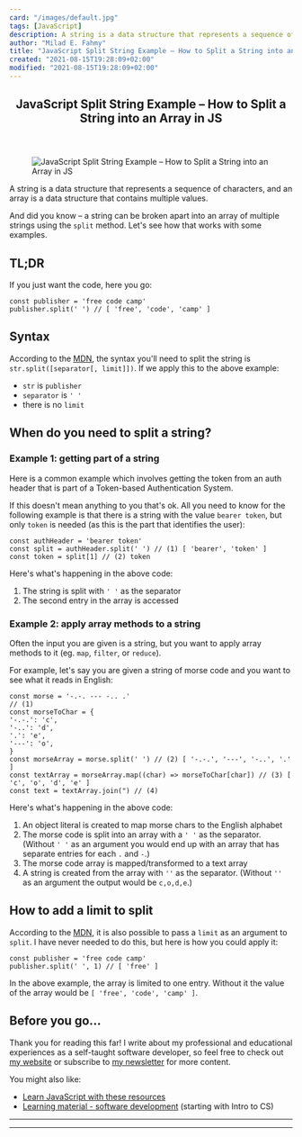 ```yaml
---
card: "/images/default.jpg"
tags: [JavaScript]
description: A string is a data structure that represents a sequence of ch
author: "Milad E. Fahmy"
title: "JavaScript Split String Example – How to Split a String into an Array in JS"
created: "2021-08-15T19:28:09+02:00"
modified: "2021-08-15T19:28:09+02:00"
---
```

<div class="site-wrapper">
<main id="site-main" class="site-main outer">
<div class="inner">
<article class="post-full post tag-javascript tag-arrays ">
<header class="post-full-header">
<h1 class="post-full-title">JavaScript Split String Example – How to Split a String into an Array in JS</h1>
</header>
<figure class="post-full-image">
<picture>
<source media="(max-width: 700px)" sizes="1px" srcset="data:image/gif;base64,R0lGODlhAQABAIAAAAAAAP///yH5BAEAAAAALAAAAAABAAEAAAIBRAA7 1w">
<source media="(min-width: 701px)" sizes="(max-width: 800px) 400px,
(max-width: 1170px) 700px,
1400px" srcset="/news/content/images/size/w300/2020/10/jon-flobrant-rB7-LCa_diU-unsplash.jpg 300w,
/news/content/images/size/w600/2020/10/jon-flobrant-rB7-LCa_diU-unsplash.jpg 600w,
/news/content/images/size/w1000/2020/10/jon-flobrant-rB7-LCa_diU-unsplash.jpg 1000w,
/news/content/images/size/w2000/2020/10/jon-flobrant-rB7-LCa_diU-unsplash.jpg 2000w">
<img onerror="this.style.display='none'" src="/news/content/images/size/w2000/2020/10/jon-flobrant-rB7-LCa_diU-unsplash.jpg" alt="JavaScript Split String Example – How to Split a String into an Array in JS">
</picture>
</figure>
<section class="post-full-content">
<div class="post-content">
<p>A string is a data structure that represents a sequence of characters, and an array is a data structure that contains multiple values. </p>
<p>And did you know – a string can be broken apart into an array of multiple strings using the <code>split</code> method. Let's see how that works with some examples.</p>
<h2 id="tl-dr">TL;DR</h2>
<p>If you just want the code, here you go:</p><pre><code class="language-javascript">const publisher = 'free code camp'
publisher.split(' ') // [ 'free', 'code', 'camp' ]
</code></pre>
<h2 id="syntax">Syntax</h2>
<p>According to the <a href="https://developer.mozilla.org/en-US/docs/Web/JavaScript/Reference/Global_Objects/String/split">MDN</a>, the syntax you'll need to split the string is <code>str.split([separator[, limit]])</code>. If we apply this to the above example:</p>
<ul>
<li><code>str</code> is <code>publisher</code></li>
<li><code>separator</code> is <code>' '</code></li>
<li>there is no <code>limit</code></li>
</ul>
<h2 id="when-do-you-need-to-split-a-string">When do you need to split a string?</h2>
<h3 id="example-1-getting-part-of-a-string">Example 1: getting part of a string</h3>
<p>Here is a common example which involves getting the token from an auth header that is part of a Token-based Authentication System. </p>
<p>If this doesn't mean anything to you that's ok. All you need to know for the following example is that there is a string with the value <code>bearer token</code>, but only <code>token</code> is needed (as this is the part that identifies the user):</p><pre><code class="language-javascript">const authHeader = 'bearer token'
const split = authHeader.split(' ') // (1) [ 'bearer', 'token' ]
const token = split[1] // (2) token</code></pre>
<p>Here's what's happening in the above code:</p>
<ol>
<li>The string is split with <code>' '</code> as the separator</li>
<li>The second entry in the array is accessed</li>
</ol>
<h3 id="example-2-apply-array-methods-to-a-string">Example 2: apply array methods to a string</h3>
<p>Often the input you are given is a string, but you want to apply array methods to it (eg. <code>map</code>, <code>filter</code>, or <code>reduce</code>). </p>
<p>For example, let's say you are given a string of morse code and you want to see what it reads in English:</p><pre><code class="language-javascript">const morse = '-.-. --- -.. .'
// (1)
const morseToChar = {
'-.-.': 'c',
'-..': 'd',
'.': 'e',
'---': 'o',
}
const morseArray = morse.split(' ') // (2) [ '-.-.', '---', '-..', '.' ]
const textArray = morseArray.map((char) =&gt; morseToChar[char]) // (3) [ 'c', 'o', 'd', 'e' ]
const text = textArray.join(") // (4)
</code></pre>
<p>Here's what's happening in the above code:</p>
<ol>
<li>An object literal is created to map morse chars to the English alphabet</li>
<li>The morse code is split into an array with a <code>' '</code> as the separator. (Without <code>' '</code> as an argument you would end up with an array that has separate entries for each <code>.</code> and <code>-</code>.)</li>
<li>The morse code array is mapped/transformed to a text array</li>
<li>A string is created from the array with <code>''</code> as the separator. (Without <code>''</code> as an argument the output would be <code>c,o,d,e</code>.)</li>
</ol>
<h2 id="how-to-add-a-limit-to-split">How to add a limit to split</h2>
<p>According to the <a href="https://developer.mozilla.org/en-US/docs/Web/JavaScript/Reference/Global_Objects/String/split">MDN</a>, it is also possible to pass a <code>limit</code> as an argument to <code>split</code>. I have never needed to do this, but here is how you could apply it:</p><pre><code class="language-javascript">const publisher = 'free code camp'
publisher.split(' ', 1) // [ 'free' ]
</code></pre>
<p>In the above example, the array is limited to one entry. Without it the value of the array would be <code>[ 'free', 'code', 'camp' ]</code>.</p>
<h2 id="before-you-go-">Before you go…</h2>
<p>Thank you for reading this far! I write about my professional and educational experiences as a self-taught software developer, so feel free to check out <a href="https://learnitmyway.com/">my website</a> or subscribe to <a href="https://learnitmyway.com/newsletter">my newsletter</a> for more content.</p>
<p>You might also like:</p>
<ul>
<li><a href="https://learnitmyway.com/learn-javascript-with-these-resources/">Learn JavaScript with these resources</a></li>
<li><a href="https://www.learnitmyway.com/2016/11/11/learning-material-software-development/">Learning material - software development</a> (starting with Intro to CS)</li>
</ul>
</div>
<hr>
<hr>
</section>
</article>
</div>
</main>
</div>
<!-- Google Tag Manager (noscript) -->
<!-- End Google Tag Manager (noscript) -->
